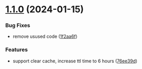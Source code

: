 # [1.1.0](https://github.com/Avivbens/alfred-search-bookmark/compare/v1.0.6...v1.1.0) (2024-01-15)


### Bug Fixes

* remove usused code ([1f2aa6f](https://github.com/Avivbens/alfred-search-bookmark/commit/1f2aa6f0622353fc542f3df24b0a542d9d4a1fd7))


### Features

* support clear cache, increase ttl time to 6 hours ([76ee39d](https://github.com/Avivbens/alfred-search-bookmark/commit/76ee39df0bbd0bc85fbb5df8337aed46b62fb2af))
